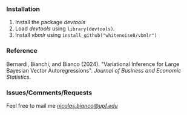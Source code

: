 ### Installation
1) Install the package *devtools*
2) Load *devtools* using `library(devtools)`.
3) Install *vbmlr* using `install_github("whitenoise8/vbmlr")`

### Reference
Bernardi, Bianchi, and Bianco (2024). "Variational Inference for Large Bayesian Vector Autoregressions". *Journal of Business and Economic Statistics*.

### Issues/Comments/Requests 
Feel free to mail me *nicolas.bianco@upf.edu*
